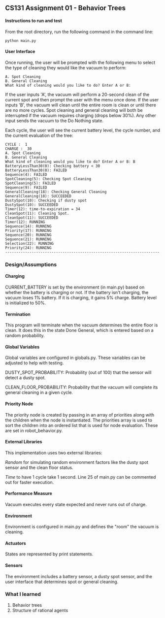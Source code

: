 ## CS131 Assignment 01 - Behavior Trees

#### Instructions to run and test

From the root directory, run the following command in the 
command line:
```
python main.py
```

#### User Interface
Once running, the user will be prompted with the following
menu to select the type of cleaning they would like the 
vacuum to perform:

```
A. Spot Cleaning
B. General Cleaning
What kind of cleaning would you like to do? Enter A or B: 
```
If the user inputs 'A', the vacuum will perform a 20-second
clean of the current spot and then prompt the user with the
menu once done. If the user inputs 'B', the vacuum will 
clean until the entire room is clean or until
there are no more cycles. Spot cleaning and general cleaning
will both be interrupted if the vacuum requires
charging (drops below 30%). Any other input sends the 
vacuum to the Do Nothing state.

Each cycle, the user will see the current battery level,
the cycle number, and the current evaluation of the tree:

```----------------------------------------------------------------------
CYCLE :  1
CHARGE :  30
A. Spot Cleaning
B. General Cleaning
What kind of cleaning would you like to do? Enter A or B: B
BatteryLessThan30(0): Checking battery < 30
BatteryLessThan30(0): FAILED
Sequence(4): FAILED
SpotCleaning(5): Checking Spot Cleaning 
SpotCleaning(5): FAILED
Sequence(9): FAILED
GeneralCleaning(18): Checking General Cleaning 
GeneralCleaning(18): SUCCEEDED
DustySpot(10): Checking if dusty spot
DustySpot(10): SUCCEEDED
Timer(12): time-to-expiration = 34
CleanSpot(11): Cleaning Spot.
CleanSpot(11): SUCCEEDED
Timer(12): RUNNING
Sequence(14): RUNNING
Priority(17): RUNNING
Sequence(20): RUNNING
Sequence(21): RUNNING
Selection(22): RUNNING
Priority(24): RUNNING
----------------------------------------------------------------------
```

### Design/Assumptions

#### Charging
CURRENT_BATTERY is set by the environment (in main.py) 
based on whether the battery is charging or not. If the
battery isn't charging, the vacuum loses 1% battery. If 
it is charging, it gains 5% charge. Battery level is 
initialized to 50%.

#### Termination
This program will terminate when the vacuum determines
the entire floor is clean. It does this in the state
Done General, which is entered based on a
random probability. 

#### Global Variables

Global variables are configured in globals.py. These variables can be 
adjusted to help with testing.

DUSTY_SPOT_PROBABILITY: Probability (out of 100) that
the sensor will detect a dusty spot. 

CLEAN_FLOOR_PROBABILITY: Probability that the vacuum
will complete its general cleaning in a given cycle.


#### Priority Node
The priority node is created by passing in an array
of priorities along with the children when the node
is instantiated. The priorities array is used to 
sort the children into an ordered list that is used
for node evaluation. These are set in robot_behavior.py.

#### External Libraries
This implementation uses two external libraries:

<i>Random</i> for simulating random environment factors like the dusty
spot sensor and the clean floor status. 

<i>Time</i> to have 1 cycle take 1 second. Line 25 of main.py can be 
commented out for faster execution.

#### Performance Measure
Vacuum executes every state expected and never runs out of charge.

#### Environment
Environment is configured in main.py and defines the "room" the vacuum is cleaning.

#### Actuators
States are represented by print statements.

#### Sensors
The environment includes a battery sensor, a dusty spot sensor, and the user interface that
determines spot or general cleaning.

### What I learned
1. Behavior trees
2. Structure of rational agents

